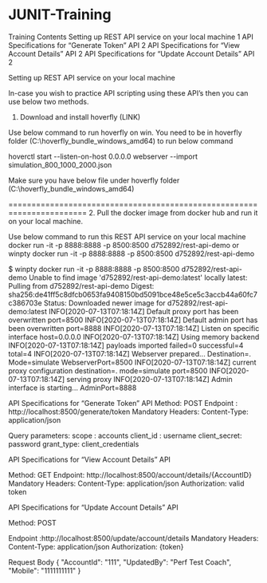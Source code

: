# JUNIT-Training
Training
Contents
Setting up REST API service on your local machine	1
API Specifications for “Generate Token” API	2
API Specifications for “View Account Details” API	2
API Specifications for “Update Account Details” API	2


Setting up REST API service on your local machine

In-case you wish to practice API scripting using these API’s then you can use below two methods.


1.	Download and install hoverfly (LINK)


Use below command to run hoverfly on win. You need to be in hoverfly folder (C:\hoverfly_bundle_windows_amd64) to run below command

hoverctl start --listen-on-host 0.0.0.0 webserver --import simulation_800_1000_2000.json


Make sure you have below file under hoverfly folder (C:\hoverfly_bundle_windows_amd64)
 

=======================================================================
2.	Pull the docker image from docker hub and run it on your local machine.

Use below command to run this REST API service on your local machine
docker run -it -p 8888:8888 -p 8500:8500 d752892/rest-api-demo
or
winpty docker run -it -p 8888:8888 -p 8500:8500 d752892/rest-api-demo


$ winpty docker run -it -p 8888:8888 -p 8500:8500 d752892/rest-api-demo
Unable to find image 'd752892/rest-api-demo:latest' locally
latest: Pulling from d752892/rest-api-demo
Digest: sha256:de41ff5c8dfcb0653fa9408150bd5091bce48e5ce5c3accb44a60fc7c386703e
Status: Downloaded newer image for d752892/rest-api-demo:latest
INFO[2020-07-13T07:18:14Z] Default proxy port has been overwritten       port=8500
INFO[2020-07-13T07:18:14Z] Default admin port has been overwritten       port=8888
INFO[2020-07-13T07:18:14Z] Listen on specific interface                  host=0.0.0.0
INFO[2020-07-13T07:18:14Z] Using memory backend
INFO[2020-07-13T07:18:14Z] payloads imported                             failed=0 successful=4 total=4
INFO[2020-07-13T07:18:14Z] Webserver prepared...                         Destination=. Mode=simulate WebserverPort=8500
INFO[2020-07-13T07:18:14Z] current proxy configuration                   destination=. mode=simulate port=8500
INFO[2020-07-13T07:18:14Z] serving proxy
INFO[2020-07-13T07:18:14Z] Admin interface is starting...                AdminPort=8888




API Specifications for “Generate Token” API
Method: POST
Endpoint : http://localhost:8500/generate/token
Mandatory Headers:
Content-Type: application/json
 
Query parameters:
scope : accounts
client_id : username
client_secret: password 
grant_type: client_credentials



API Specifications for “View Account Details” API

Method: GET
Endpoint: http://localhost:8500/account/details/{AccountID}
Mandatory Headers:
Content-Type: application/json
Authorization: valid token


API Specifications for “Update Account Details” API

Method: POST
 
Endpoint :http://localhost:8500/update/account/details
Mandatory Headers:
Content-Type: application/json
Authorization: {token}
 
Request Body
{
	"AccountId": "111",
	"UpdatedBy": "Perf Test Coach",
	"Mobile": "1111111111"
}
 


